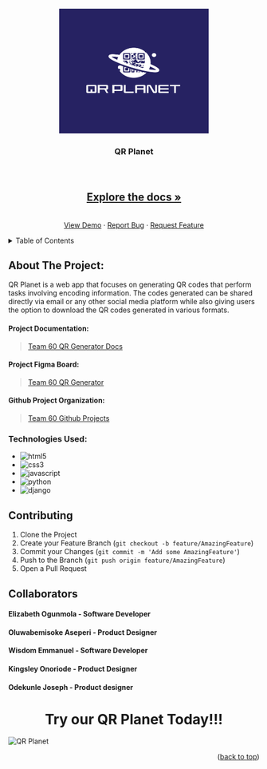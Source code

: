 
<div id="top"></div>

<!-- PROJECT LOGO -->
<br />
<div align="center">
  <a href="https://github.com/zuri-training/qr_gen_team60">
    <img src="./qr_gen_project/static/images/qr_logo.png" alt="Logo" width="300" height="250">
  </a>

<h3 align="center">QR Planet</h3>
  <p align="center"><h3>
    </h3>
    <br />
    <h2><a href="https://github.com/zuri-training/qr_gen_team60/qr_gen_project/docs/README.md"><strong>Explore the docs »</strong></a></h2>
    <br />
    <a href="">View Demo</a>
    ·
    <a href="#issues">Report Bug</a>
    ·
    <a href="#issues">Request Feature</a>
  </p>
</div>



<!-- TABLE OF CONTENTS -->
<details>
  <summary>Table of Contents</summary>
  <ol>
    <li>
      <a href="#about-the-project">About The Project</a>
      <ul>
        <li><a href="#project-documentation">Project Documentation</a></li>
        <li><a href="#project-figma-board">Project Figma Board</a></li>  
        <li><a href="#github-project-organization">Github Project Organization</a></li>  
        <li><a href="#technologies-used">Built With</a></li>  
        <li><a href="#contributing">Contributing</a></li>
        <li><a href="#collaborators">Collaborators</a></li>
      </ul>
    </li>
    <li>
      <a href="#how-to-use">How To use</a>
      <ul>
        <li></li>
      </ul>
    </li>
  </ol>
</details>


<!-- ABOUT THE PROJECT -->
## About The Project:
QR Planet is a web app that focuses on generating QR  codes that perform tasks involving encoding information. The codes generated can be shared directly via email or any other social media platform while also giving users the option to download the QR codes generated in various formats.


<!-- Project Documentation -->
#### Project Documentation:
> <a href="https://docs.google.com/document/d/11YqY3GACwCbnjsB-XrjberOGCVKw7SUvrz6sGoQM0_s/edit">Team 60 QR Generator Docs</a>

<!-- Project Figma Board -->
#### Project Figma Board:
> <a href="https://www.figma.com/file/IsSByeqo1V0yS9QW6wmS8j/QR_GENERATOR-PROJECT">Team 60 QR Generator</a>

<!-- Github Project Organization -->
#### Github Project Organization:
> <a href="https://github.com/orgs/zuri-training/projects/299">Team 60 Github Projects</a>

<!-- Technologies Used -->
### Technologies Used:

* ![html5](https://img.shields.io/badge/HTML5-E34F26?style=for-the-badge&logo=html5&logoColor=white)
* ![css3](https://img.shields.io/badge/CSS3-1572B6?style=for-the-badge&logo=css3&logoColor=white)
* ![javascript](https://img.shields.io/badge/JavaScript-F7DF1E?style=for-the-badge&logo=javascript&logoColor=black)
* ![python](https://img.shields.io/badge/Python-3776AB?style=for-the-badge&logo=python&logoColor=white)
* ![django](https://img.shields.io/badge/Django-092E20?style=for-the-badge&logo=django&logoColor=white)

<!-- CONTRIBUTING -->
## Contributing


1. Clone the Project
2. Create your Feature Branch (`git checkout -b feature/AmazingFeature`)
3. Commit your Changes (`git commit -m 'Add some AmazingFeature'`)
4. Push to the Branch (`git push origin feature/AmazingFeature`)
5. Open a Pull Request

<!-- Collaborators -->
## Collaborators
  #### Elizabeth Ogunmola - Software Developer
  #### Oluwabemisoke Aseperi - Product Designer
  #### Wisdom Emmanuel - Software Developer
  #### Kingsley Onoriode - Product Designer
  #### Odekunle Joseph - Product designer
<div align="center">
    <h1>Try our QR Planet Today!!!</h1>
</div>

![QR Planet](https://github.com/zuri-training/qr_gen_team60/blob/main/qr_gen_project/static/base/gif/qr.gif)

<p align="right">(<a href="#top">back to top</a>)</p>
